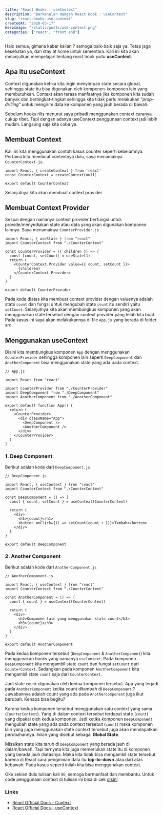 ```yaml
---
title: "React Hooks : useContext"
description: "Berkenalan dengan React Hook : useContext"
slug: "react-hooks-use-context"
createdAt: "2020-03-17"
heroImage: "/static/posts/use-context.png"
categories: ["react", "front end"]
---
```


Halo semua, gimana kabar kalian ? semoga baik-baik saja ya. Tetap jaga kesehatan ya, dan stay at home untuk sementara. Kali ini kita akan melanjutkan mempelajari tentang react hook yaitu **useContext**.

## Apa itu useContext
Context digunakan ketika kita ingin menyimpan state secara global, sehingga state itu bisa digunakan oleh komponen-komponen lain yang membutuhkan. Context akan terasa manfaatnya jika komponen kita sudah banyak dan bertingkat-tingkat sehingga kita tidak perlu melakukan *"prop-drilling"* untuk mengirim data ke komponen yang jauh berada di bawah.

Sebelum hooks rilis menurut saya pribadi menggunakan context caranya cukup ribet. Tapi dengan adanya useContext penggunaan context jadi lebih mudah. Langsung saja kita coba ya.

## Membuat Context
Kali ini kita menggunakan contoh kasus counter seperti sebelumnya. Pertama kita membuat contextnya dulu, saya menamainya `CounterContext.js`.

```
import React, { createContext } from 'react'
const CounterContext = createContext(null)

export default CounterContext
```
Selanjutnya kita akan membuat context provider

## Membuat Context Provider
Sesuai dengan namanya context provider berfungsi untuk provide/menyediakan state atau data yang akan digunakan komponen lainnya. Saya menamainya `CounterProvider.js`
```
import React, { useState } from "react"
import CounterContext from "./CounterContext"

const CounterProvider = ({ children }) => {
  const [count, setCount] = useState(1)
  return (
    <CounterContext.Provider value={{ count, setCount }}>
      {children}
    </CounterContext.Provider>
  )
}

export default CounterProvider
```
Pada kode diatas kita membuat context provider dengan valuenya adalah state `count` dan fungsi untuk mengubah state `count` itu sendiri yaitu `setCount`. Selanjutnya kita akan membungkus komponen yang akan menggunakan state tersebut dengan context provider yang telah kita buat. Pada kasus ini saya akan melakukannya di file `App.js` yang berada di folder src.

## Menggunakan useContext
Disini kita membungkus komponen `App` dengan menggunakan `CounterProvider` sehingga komponen lain seperti `DeepComponent` dan `AnotherComponent` bisa menggunakan state yang ada pada context. 

```
// App.js

import React from "react"

import CounterProvider from "./CounterProvider"
import DeepComponent from "./DeepComponent"
import AnotherComponent from "./AnotherComponent"

export default function App() {
  return (
    <CounterProvider>
      <div className="App">
        <DeepComponent />
        <AnotherComponent />
      </div>
    </CounterProvider>
  )
}
```

### 1. Deep Component
Berikut adalah kode dari `DeepComponent.js`

```
// DeepComponent.js

import React, { useContext } from "react"
import CounterContext from "./CounterContext"

const DeepComponent = () => {
  const { count, setCount } = useContext(CounterContext)

  return (
    <div>
      <h1>{count}</h1>
      <button onClick={() => setCount(count + 1)}>Tambah</button>
    </div>
  )
}

export default DeepComponent
```
### 2. Another Component
Berikut adalah kode dari `AnotherComponent.js`

```
// AnotherComponent.js

import React, { useContext } from "react"
import CounterContext from "./CounterContext"

const AnotherComponent = () => {
  const { count } = useContext(CounterContext)

  return (
    <div>
      <h2>Komponen lain yang menggunakan state count</h2>
      <h3>{count}</h3>
    </div>
  )
}

export default AnotherComponent
```

Pada kedua komponen tersebut (`DeepComponent` & `AnotherComponent`) kita menggunakan hooks yang namanya `useContext`. Pada komponen `DeepComponent` kita mengambil state `count` dan fungsi `setCount` dari `CounterContext`. Sedangkan pada komponen `AnotherComponent` kita mengambil state `count` saja dari `CounterContext`.

Jadi state `count` digunakan oleh kedua komponen tersebut. Apa yang terjadi pada `AnotherComponent` ketika count ditambah di `DeepComponent` ? Jawabannya adalah count yang ada pada `AnotherComponent` juga ikut berubah. Kenapa bisa begitu?

Karena kedua komponen tersebut menggunakan satu context yang sama (`CounterContext`). Yang di dalam context tersebut terdapat state (`count`) yang dipakai oleh kedua komponen. Jadi ketika komponen `DeepComponent` mengubah state yang ada pada context tersebut (`count`) maka komponen lain yang juga menggunakan state context tersebut juga akan mendapatkan perubahannya. Inilah yang disebut sebagai **Global State**.

Misalkan state kita taruh di `DeepComponent` yang berada jauh di dalam/bawah. Tapi ternyata kita juga memerlukan state itu di komponen yang berada jauh diatasnya. Maka kita tidak bisa mengambil state tersebut. karena di React cara pengiriman data itu **top-to-down** atau dari atas kebawah. Pada kasus seperti inilah kita bisa menggunakan context.

Oke sekian dulu tulisan kali ini, semoga bermanfaat dan membantu. Untuk code penggunaan context di tulisan ini bisa di cek [disini](https://codesandbox.io/s/elegant-franklin-ck9m4)

### Links
- [React Official Docs - Context](https://reactjs.org/docs/context.html)
- [React Official Docs - useContext](https://reactjs.org/docs/hooks-reference.html#usecontext)